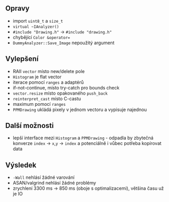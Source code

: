 ## Opravy

- import `uint8_t` a `size_t`
- `virtual ~IAnalyzer()`
- `#include "Drawing.h"` → `#include "drawing.h"`
- chybějící `Color &operator=`
- `DummyAnalyzer::Save_Image` nepoužitý argument

## Vylepšení

- RAII `vector` místo new/delete pole
- `Histogram` je flat vector
- iterace pomocí `ranges` a adaptérů
- if-not-continue, místo try-catch pro bounds check
- `vector.resize` místo opakovaného `push_back`
- `reinterpret_cast` místo C-castu
- maximum pomocí `ranges`
- `PPMDrawing` ukládá pixely v jednom vectoru a vypisuje najednou

## Další možnosti

- lepší interface mezi `Histogram` a `PPMDrawing` - odpadla by zbytečná konverze
  `index` -> `x`,`y` -> `index` a potenciálně i vůbec potřeba kopírovat data

## Výsledek

- `-Wall` nehlásí žádné varování
- ASAN/valgrind nehlásí žádné problémy
- zrychlení 3300 ms → 850 ms (oboje s optimalizacemi), většina času už je IO
